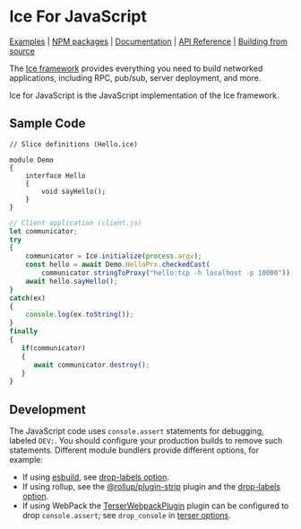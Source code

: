 # Ice For JavaScript

[Examples] | [NPM packages] | [Documentation] | [API Reference] | [Building from source]

The [Ice framework] provides everything you need to build networked applications,
including RPC, pub/sub, server deployment, and more.

Ice for JavaScript is the JavaScript implementation of the Ice framework.

## Sample Code

```slice
// Slice definitions (Hello.ice)

module Demo
{
    interface Hello
    {
        void sayHello();
    }
}
```

```javascript
// Client application (client.js)
let communicator;
try
{
    communicator = Ice.initialize(process.argv);
    const hello = await Demo.HelloPrx.checkedCast(
        communicator.stringToProxy("hello:tcp -h localhost -p 10000"));
    await hello.sayHello();
}
catch(ex)
{
    console.log(ex.toString());
}
finally
{
   if(communicator)
   {
      await communicator.destroy();
   }
}
```

## Development

The JavaScript code uses `console.assert` statements for debugging, labeled `DEV:`. You should configure your production
builds to remove such statements. Different module bundlers provide different options, for example:

- If using [esbuild], see [drop-labels option][esbuild-drop-labels].
- If using rollup, see the [@rollup/plugin-strip] plugin and the [drop-labels option][strip-drop-labels].
- If using WebPack the [TerserWebpackPlugin] plugin can be configured to drop `console.assert`; see `drop_console` in [terser options].

[Examples]: https://github.com/zeroc-ice/ice-demos/tree/main/js
[NPM Packages]: https://www.npmjs.com/~zeroc
[Documentation]: https://docs.zeroc.com/ice/latest/javascript/
[API Reference]: https://code.zeroc.com/ice/main/api/javascript/index.html
[Building from source]: ./BUILDING.md
[Ice framework]: https://github.com/zeroc-ice/ice
[esbuild]: https://esbuild.github.io/
[esbuild-drop-labels]: https://esbuild.github.io/api/#drop-labels
[@rollup/plugin-strip]: https://github.com/rollup/plugins/tree/master/packages/strip
[strip-drop-labels]: https://github.com/rollup/plugins/tree/master/packages/strip#labels
[TerserWebpackPlugin]: https://webpack.js.org/plugins/terser-webpack-plugin/
[terser options]: https://terser.org/docs/options/
